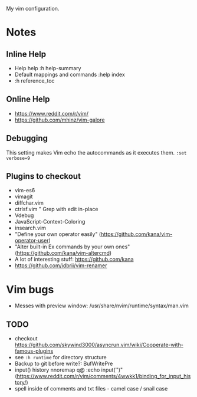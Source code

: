 My vim configuration.

# Notes

## Inline Help
- Help help :h help-summary
- Default mappings and commands
:help index
- :h reference_toc

## Online Help
- https://www.reddit.com/r/vim/
- https://github.com/mhinz/vim-galore

## Debugging
This setting makes Vim echo the autocommands as it executes them.
  `:set verbose=9`

## Plugins to checkout
- vim-es6
- vimagit
- diffchar.vim
- ctrlsf.vim " Grep with edit in-place
- Vdebug
- JavaScript-Context-Coloring
- insearch.vim
- "Define your own operator easily" (https://github.com/kana/vim-operator-user)
- "Alter built-in Ex commands by your own ones" (https://github.com/kana/vim-altercmd)
- A lot of interesting stuff: https://github.com/kana
- https://github.com/idbrii/vim-renamer

# Vim bugs
- Messes with preview window: /usr/share/nvim/runtime/syntax/man.vim

## TODO
- checkout https://github.com/skywind3000/asyncrun.vim/wiki/Cooperate-with-famous-plugins
- see `:h runtime` for directory structure
- Backup to git before write?: BufWritePre
- input() history nnoremap q@ :echo input('')<CR><C-F>" (https://www.reddit.com/r/vim/comments/4wwkk1/binding_for_input_history/)
- spell inside of comments and txt files - camel case / snail case
